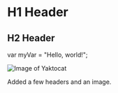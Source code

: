 # H1 Header

## H2 Header

var myVar = "Hello, world!";

![Image of Yaktocat](https://octodex.github.com/images/yaktocat.png)

Added a few headers and an image.
